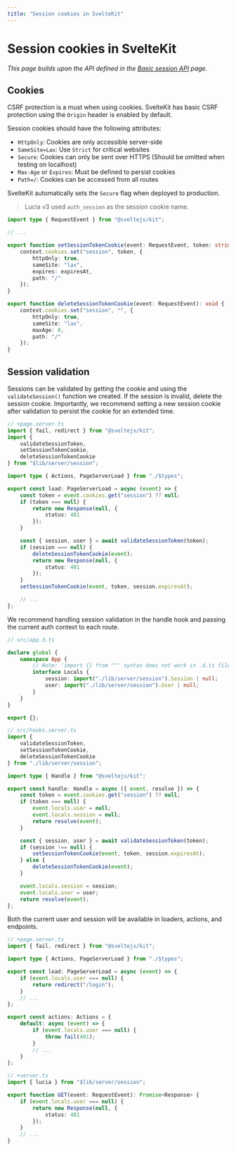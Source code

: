 ```yaml
---
title: "Session cookies in SvelteKit"
---
```


# Session cookies in SvelteKit

_This page builds upon the API defined in the [Basic session API](/sessions/basic-api) page._

## Cookies

CSRF protection is a must when using cookies. SvelteKit has basic CSRF protection using the `Origin` header is enabled by default.

Session cookies should have the following attributes:

- `HttpOnly`: Cookies are only accessible server-side
- `SameSite=Lax`: Use `Strict` for critical websites
- `Secure`: Cookies can only be sent over HTTPS (Should be omitted when testing on localhost)
- `Max-Age` or `Expires`: Must be defined to persist cookies
- `Path=/`: Cookies can be accessed from all routes

SvelteKit automatically sets the `Secure` flag when deployed to production.

> Lucia v3 used `auth_session` as the session cookie name.

```ts
import type { RequestEvent } from "@sveltejs/kit";

// ...

export function setSessionTokenCookie(event: RequestEvent, token: string, expiresAt: Date): void {
	context.cookies.set("session", token, {
		httpOnly: true,
		sameSite: "lax",
		expires: expiresAt,
		path: "/"
	});
}

export function deleteSessionTokenCookie(event: RequestEvent): void {
	context.cookies.set("session", "", {
		httpOnly: true,
		sameSite: "lax",
		maxAge: 0,
		path: "/"
	});
}
```

## Session validation

Sessions can be validated by getting the cookie and using the `validateSession()` function we created. If the session is invalid, delete the session cookie. Importantly, we recommend setting a new session cookie after validation to persist the cookie for an extended time.

```ts
// +page.server.ts
import { fail, redirect } from "@sveltejs/kit";
import {
	validateSessionToken,
	setSessionTokenCookie,
	deleteSessionTokenCookie
} from "$lib/server/session";

import type { Actions, PageServerLoad } from "./$types";

export const load: PageServerLoad = async (event) => {
	const token = event.cookies.get("session") ?? null;
	if (token === null) {
		return new Response(null, {
			status: 401
		});
	}

	const { session, user } = await validateSessionToken(token);
	if (session === null) {
		deleteSessionTokenCookie(event);
		return new Response(null, {
			status: 401
		});
	}
	setSessionTokenCookie(event, token, session.expiresAt);

	// ...
};
```

We recommend handling session validation in the handle hook and passing the current auth context to each route.

```ts
// src/app.d.ts

declare global {
	namespace App {
		// Note: 'import {} from ""' syntax does not work in .d.ts files.
		interface Locals {
			session: import("./lib/server/session").Session | null;
			user: import("./lib/server/session").User | null;
		}
	}
}

export {};
```

```ts
// src/hooks.server.ts
import {
	validateSessionToken,
	setSessionTokenCookie,
	deleteSessionTokenCookie
} from "./lib/server/session";

import type { Handle } from "@sveltejs/kit";

export const handle: Handle = async ({ event, resolve }) => {
	const token = event.cookies.get("session") ?? null;
	if (token === null) {
		event.locals.user = null;
		event.locals.session = null;
		return resolve(event);
	}

	const { session, user } = await validateSessionToken(token);
	if (session !== null) {
		setSessionTokenCookie(event, token, session.expiresAt);
	} else {
		deleteSessionTokenCookie(event);
	}

	event.locals.session = session;
	event.locals.user = user;
	return resolve(event);
};
```

Both the current user and session will be available in loaders, actions, and endpoints.

```ts
// +page.server.ts
import { fail, redirect } from "@sveltejs/kit";

import type { Actions, PageServerLoad } from "./$types";

export const load: PageServerLoad = async (event) => {
	if (event.locals.user === null) {
		return redirect("/login");
	}
	// ...
};

export const actions: Actions = {
	default: async (event) => {
		if (event.locals.user === null) {
			throw fail(401);
		}
		// ...
	}
};
```

```ts
// +server.ts
import { lucia } from "$lib/server/session";

export function GET(event: RequestEvent): Promise<Response> {
	if (event.locals.user === null) {
		return new Response(null, {
			status: 401
		});
	}
	// ...
}
```
